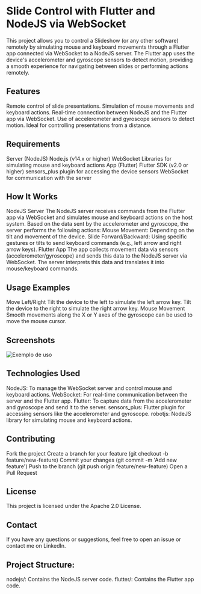 # Slide Control with Flutter and NodeJS via WebSocket
This project allows you to control a Slideshow (or any other software) remotely by simulating mouse and keyboard movements through a Flutter app connected via WebSocket to a NodeJS server. The Flutter app uses the device's accelerometer and gyroscope sensors to detect motion, providing a smooth experience for navigating between slides or performing actions remotely.

## Features
Remote control of slide presentations.
Simulation of mouse movements and keyboard actions.
Real-time connection between NodeJS and the Flutter app via WebSocket.
Use of accelerometer and gyroscope sensors to detect motion.
Ideal for controlling presentations from a distance.

## Requirements
Server (NodeJS)
Node.js (v14.x or higher)
WebSocket
Libraries for simulating mouse and keyboard actions
App (Flutter)
Flutter SDK (v2.0 or higher)
sensors_plus plugin for accessing the device sensors
WebSocket for communication with the server

## How It Works
NodeJS Server
The NodeJS server receives commands from the Flutter app via WebSocket and simulates mouse and keyboard actions on the host system. Based on the data sent by the accelerometer and gyroscope, the server performs the following actions:
Mouse Movement: Depending on the tilt and movement of the device.
Slide Forward/Backward: Using specific gestures or tilts to send keyboard commands (e.g., left arrow and right arrow keys).
Flutter App
The app collects movement data via sensors (accelerometer/gyroscope) and sends this data to the NodeJS server via WebSocket. The server interprets this data and translates it into mouse/keyboard commands.

##  Usage Examples
Move Left/Right
Tilt the device to the left to simulate the left arrow key.
Tilt the device to the right to simulate the right arrow key.
Mouse Movement
Smooth movements along the X or Y axes of the gyroscope can be used to move the mouse cursor.

## Screenshots
![Exemplo de uso](/screenshots/output.gif)

## Technologies Used
NodeJS: To manage the WebSocket server and control mouse and keyboard actions.
WebSocket: For real-time communication between the server and the Flutter app.
Flutter: To capture data from the accelerometer and gyroscope and send it to the server.
sensors_plus: Flutter plugin for accessing sensors like the accelerometer and gyroscope.
robotjs: NodeJS library for simulating mouse and keyboard actions.

## Contributing
Fork the project
Create a branch for your feature (git checkout -b feature/new-feature)
Commit your changes (git commit -m 'Add new feature')
Push to the branch (git push origin feature/new-feature)
Open a Pull Request

## License
This project is licensed under the Apache 2.0 License.

## Contact
If you have any questions or suggestions, feel free to open an issue or contact me on LinkedIn.

## Project Structure:
nodejs/: Contains the NodeJS server code.
flutter/: Contains the Flutter app code.
